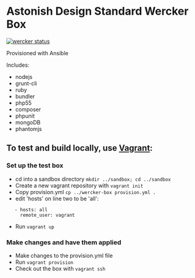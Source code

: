 # Astonish Design Standard Wercker Box
[![wercker status](https://app.wercker.com/status/da62deaa330891af10ea369d2ce48339/m/ "wercker status")](https://app.wercker.com/project/bykey/da62deaa330891af10ea369d2ce48339)

Provisioned with Ansible

Includes:
- nodejs
- grunt-cli
- ruby
- bundler
- php55
- composer
- phpunit
- mongoDB
- phantomjs

## To test and build locally, use [Vagrant](https://www.vagrantup.com/):

### Set up the test box
  - cd into a sandbox directory `mkdir ../sandbox; cd ../sandbox`
  - Create a new vagrant repository with `vagrant init`
  - Copy provision.yml `cp ../wercker-box provision.yml .`
  - edit 'hosts' on line two to be 'all':
```---
   - hosts: all
     remote_user: vagrant
```
  - Run `vagrant up`

### Make changes and have them applied
  - Make changes to the provision.yml file
  - Run `vagrant provision`
  - Check out the box with `vagrant ssh`
